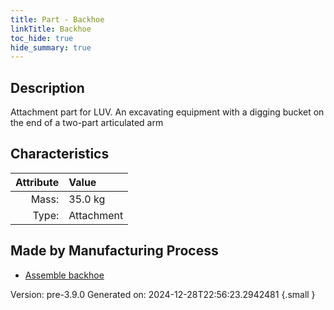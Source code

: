 ```yaml
---
title: Part - Backhoe
linkTitle: Backhoe
toc_hide: true
hide_summary: true
---
```


## Description
Attachment part for LUV. An excavating equipment with a digging bucket on the end of a two-part articulated arm

## Characteristics

| Attribute      | Value |
|--------:|:------|
|Mass:|35.0 kg|
|Type:|Attachment|

## Made by Manufacturing Process

- [Assemble backhoe](/docs/definitions/process/assemble-backhoe)



Version: pre-3.9.0 Generated on: 2024-12-28T22:56:23.2942481
{.small }

